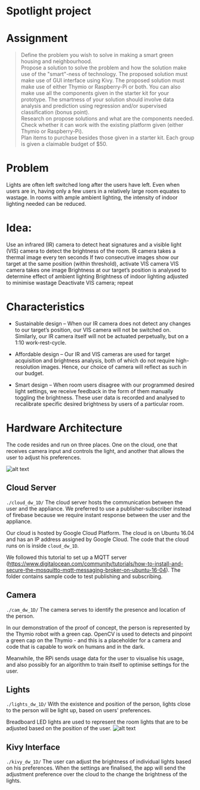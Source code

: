 # Spotlight project

# Assignment
> Define the problem you wish to solve in making a smart green housing and neighbourhood. <BR>
> Propose a solution to solve the problem and how the solution make use of the "smart"-ness of technology. The proposed solution must make use of GUI interface using Kivy. The proposed solution must make use of either Thymio or Raspberry-Pi or both. You can also make use all the components given in the starter kit for your prototype. The smartness of your solution should involve data analysis and prediction using regression and/or supervised classification (bonus point). <BR>
Research on propose solutions and what are the components needed. Check whether it can work with the existing platform given (either Thymio or Raspberry-Pi). <BR>
> Plan items to purchase besides those given in a starter kit. Each group is given a claimable budget of $50.

# Problem
Lights are often left switched long after the users have left.
Even when users are in, having only a few users in a relatively large room equates to wastage.
In rooms with ample ambient lighting, the intensity of indoor lighting needed can be reduced.

# Idea:
Use an infrared (IR) camera to detect heat signatures and a visible light (VIS) camera to detect the brightness of the room.
    IR camera takes a thermal image every ten seconds
    If two consecutive images show our target at the same position (within threshold), activate VIS camera
    VIS camera takes one image
    Brightness at our target’s position is analysed to determine effect of ambient lighting
    Brightness of indoor lighting adjusted to minimise wastage
    Deactivate VIS camera; repeat

# Characteristics
- Sustainable design – When our IR camera does not detect any changes to our target’s position, our VIS camera will not be switched on. Similarly, our IR camera itself will not be actuated perpetually, but on a 1:10 work-rest-cycle. 

- Affordable design – Our IR and VIS cameras are used for target acquisition and brightness analysis, both of which do not require high-resolution images. Hence, our choice of camera will reflect as such in our budget. 

- Smart design – When room users disagree with our programmed desired light settings, we receive feedback in the form of them manually toggling the brightness. These user data is recorded and analysed to recalibrate specific desired brightness by users of a particular room. 

# Hardware Architecture
The code resides and run on three places. One on the cloud, one that receives camera input and controls the light, and another that allows the user to adjust his preferences. 

![alt text](https://i.imgur.com/hFjt2NX.png "Archi")


## Cloud Server
`./cloud_dw_1D/`
The cloud server hosts the communication between the user and the appliance. We preferred to use a publisher-subscriber instead of firebase because we require instant response between the user and the appliance.

Our cloud is hosted by Google Cloud Platform. The cloud is on Ubuntu 16.04 and has an IP address assigned by Google Cloud. 
The code that the cloud runs on is inside `cloud_dw_1D`.

We followed this tutorial to set up a MQTT server (https://www.digitalocean.com/community/tutorials/how-to-install-and-secure-the-mosquitto-mqtt-messaging-broker-on-ubuntu-16-04). The folder contains sample code to test publishing and subscribing. 

## Camera
`./cam_dw_1D/`
The camera serves to identify the presence and location of the person. 

In our demonstration of the proof of concept, the person is represented by the Thymio robot with a green cap. OpenCV is used to detects and pinpoint a green cap on the Thymio - and this is a placeholder for a camera and code that is capable to work on humans and in the dark. 

Meanwhile, the RPi sends usage data for the user to visualise his usage, and also possibly for an algorithm to train itself to optimise settings for the user.

## Lights
`./lights_dw_1D/`
With the existence and position of the person, lights close to the person will be light up, based on users' preferences.

Breadboard LED lights are used to represent the room lights that are to be adjusted based on the position of the user.
![alt text](https://i.imgur.com/y4jGF6i.png "Lights")

## Kivy Interface
`./kivy_dw_1D/`
The user can adjust the brightness of individual lights based on his preferences. When the settings are finalised, the app will send the adjustment preference over the cloud to the change the brightness of the lights.
